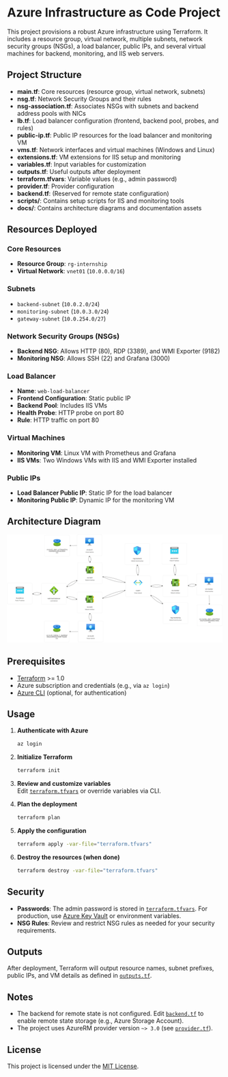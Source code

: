 # Azure Infrastructure as Code Project

This project provisions a robust Azure infrastructure using Terraform. It includes a resource group, virtual network, multiple subnets, network security groups (NSGs), a load balancer, public IPs, and several virtual machines for backend, monitoring, and IIS web servers.

## Project Structure

- **main.tf**: Core resources (resource group, virtual network, subnets)
- **nsg.tf**: Network Security Groups and their rules
- **nsg-association.tf**: Associates NSGs with subnets and backend address pools with NICs
- **lb.tf**: Load balancer configuration (frontend, backend pool, probes, and rules)
- **public-ip.tf**: Public IP resources for the load balancer and monitoring VM
- **vms.tf**: Network interfaces and virtual machines (Windows and Linux)
- **extensions.tf**: VM extensions for IIS setup and monitoring
- **variables.tf**: Input variables for customization
- **outputs.tf**: Useful outputs after deployment
- **terraform.tfvars**: Variable values (e.g., admin password)
- **provider.tf**: Provider configuration
- **backend.tf**: (Reserved for remote state configuration)
- **scripts/**: Contains setup scripts for IIS and monitoring tools
- **docs/**: Contains architecture diagrams and documentation assets

## Resources Deployed

### Core Resources

- **Resource Group**: `rg-internship`
- **Virtual Network**: `vnet01` (`10.0.0.0/16`)

### Subnets

- `backend-subnet` (`10.0.2.0/24`)
- `monitoring-subnet` (`10.0.3.0/24`)
- `gateway-subnet` (`10.0.254.0/27`)

### Network Security Groups (NSGs)

- **Backend NSG**: Allows HTTP (80), RDP (3389), and WMI Exporter (9182)
- **Monitoring NSG**: Allows SSH (22) and Grafana (3000)

### Load Balancer

- **Name**: `web-load-balancer`
- **Frontend Configuration**: Static public IP
- **Backend Pool**: Includes IIS VMs
- **Health Probe**: HTTP probe on port 80
- **Rule**: HTTP traffic on port 80

### Virtual Machines

- **Monitoring VM**: Linux VM with Prometheus and Grafana
- **IIS VMs**: Two Windows VMs with IIS and WMI Exporter installed

### Public IPs

- **Load Balancer Public IP**: Static IP for the load balancer
- **Monitoring Public IP**: Dynamic IP for the monitoring VM

## Architecture Diagram

![Azure Infrastructure Architecture](docs/rg-internship.png)

## Prerequisites

- [Terraform](https://www.terraform.io/downloads.html) >= 1.0
- Azure subscription and credentials (e.g., via `az login`)
- [Azure CLI](https://docs.microsoft.com/en-us/cli/azure/install-azure-cli) (optional, for authentication)

## Usage

1. **Authenticate with Azure**

   ```sh
   az login
   ```

2. **Initialize Terraform**

   ```sh
   terraform init
   ```

3. **Review and customize variables**  
   Edit [`terraform.tfvars`](terraform.tfvars) or override variables via CLI.

4. **Plan the deployment**

   ```sh
   terraform plan
   ```

5. **Apply the configuration**

   ```sh
   terraform apply -var-file="terraform.tfvars"
   ```

6. **Destroy the resources (when done)**

   ```sh
   terraform destroy -var-file="terraform.tfvars"
   ```

## Security

- **Passwords**: The admin password is stored in [`terraform.tfvars`](terraform.tfvars). For production, use [Azure Key Vault](https://learn.microsoft.com/en-us/azure/key-vault/) or environment variables.
- **NSG Rules**: Review and restrict NSG rules as needed for your security requirements.

## Outputs

After deployment, Terraform will output resource names, subnet prefixes, public IPs, and VM details as defined in [`outputs.tf`](outputs.tf).

## Notes

- The backend for remote state is not configured. Edit [`backend.tf`](backend.tf) to enable remote state storage (e.g., Azure Storage Account).
- The project uses AzureRM provider version `~> 3.0` (see [`provider.tf`](provider.tf)).

## License

This project is licensed under the [MIT License](LICENSE).
